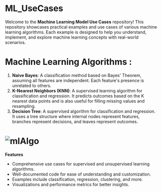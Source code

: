 # ML_UseCases
Welcome to the **Machine Learning Model Use Cases** repository! This repository showcases practical examples and use cases of various machine learning algorithms. Each example is designed to help you understand, implement, and explore machine learning concepts with real-world scenarios.

# Machine Learning Algorithms :
1. **Naive Bayes**: A classification method based on Bayes' Theorem, assuming all features are independent. Each feature's presence is unrelated to others.  
2. **K-Nearest Neighbors (KNN)**: A supervised learning algorithm for classification and regression. It predicts outcomes based on the K nearest data points and is also useful for filling missing values and resampling.  
3. **Decision Tree**: A supervised algorithm for classification and regression. It uses a tree structure where internal nodes represent features, branches represent decisions, and leaves represent outcomes.
   
# ![mlAlgo](https://github.com/user-attachments/assets/dcb2d6af-fa89-43e5-9c26-98a44bde4188)
**Features**
- Comprehensive use cases for supervised and unsupervised learning algorithms.
- Well-documented code for ease of understanding and customization.
- Examples include classification, regression, clustering, and more.
- Visualizations and performance metrics for better insights.
